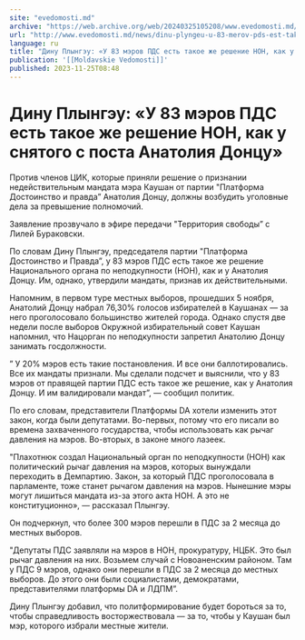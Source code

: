 ```yaml
---
site: "evedomosti.md"
archive: "https://web.archive.org/web/20240325105208/www.evedomosti.md/news/dinu-plyngeu-u-83-merov-pds-est-takoe-zhe-reshenie-non-kak-u"
url: "http://www.evedomosti.md/news/dinu-plyngeu-u-83-merov-pds-est-takoe-zhe-reshenie-non-kak-u"
language: ru
title: "Дину Плынгэу: «У 83 мэров ПДС есть такое же решение НОН, как у снятого с поста Анатолия Донцу»"
publication: '[[Moldavskie Vedomosti]]'
published: 2023-11-25T08:48
---
```


# Дину Плынгэу: «У 83 мэров ПДС есть такое же решение НОН, как у снятого с поста Анатолия Донцу»

Против членов ЦИК, которые приняли решение о признании недействительным мандата мэра Каушан от партии "Платформа Достоинство и правда” Анатолия Донцу, должны возбудить уголовные дела за превышение полномочий.

Заявление прозвучало в эфире передачи "Территория свободы” с Лилей Бураковски.

По словам Дину Плынгэу, председателя партии "Платформа Достоинство и Правда”, у 83 мэров ПДС есть такое же решение Национального органа по неподкупности (НОН), как и у Анатолия Донцу. Им, однако, утвердили мандаты, признав их действительными.

Напомним, в первом туре местных выборов, прошедших 5 ноября, Анатолий Донцу набрал 76,30% голосов избирателей в Каушанах — за него проголосовало большинство жителей города. Однако спустя две недели после выборов Окружной избирательный совет Каушан напомнил, что Нацорган по неподкупности запретил Анатолию Донцу занимать госдолжности.

” У 20% мэров есть такие постановления. И все они баллотировались. Все их мандаты признали. Мы сделали подсчет и выяснили, что у 83 мэров от правящей партии ПДС есть такое же решение, как у Анатолия Донцу. И им валидировали мандат”, — сообщил политик.

По его словам, представители Платформы DA хотели изменить этот закон, когда были депутатами. Во-первых, потому что его писали во времена захваченного государства, чтобы использовать как рычаг давления на мэров. Во-вторых, в законе много лазеек.

"Плахотнюк создал Национальный орган по неподкупности (НОН) как политический рычаг давления на мэров, которых вынуждали переходить в Демпартию. Закон, за который ПДС проголосовала в парламенте, тоже станет рычагом давления на мэров. Нынешние мэры могут лишиться мандата из-за этого акта НОН. А это не конституционно», — рассказал Плынгэу.

Он подчеркнул, что более 300 мэров перешли в ПДС за 2 месяца до местных выборов.

"Депутаты ПДС заявляли на мэров в НОН, прокуратуру, НЦБК. Это был рычаг давления на них. Возьмем случай с Новоаненским районом. Там у ПДС 9 мэров, однако они перешли в ПДС за 2 месяца до местных выборов. До этого они были социалистами, демократами, представителями платформы DA и ЛДПМ”.

Дину Плынгэу добавил, что политформирование будет бороться за то, чтобы справедливость восторжествовала — за то, чтобы у Каушан был мэр, которого избрали местные жители.